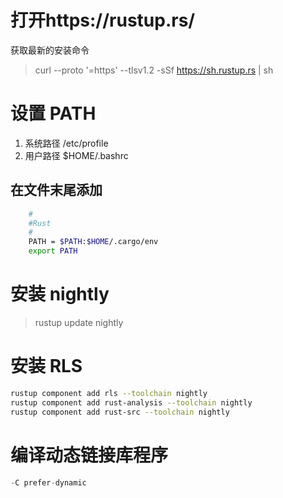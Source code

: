 # 打开https://rustup.rs/
获取最新的安装命令
>curl --proto '=https' --tlsv1.2 -sSf https://sh.rustup.rs | sh

# 设置 PATH

1.  系统路径
    /etc/profile
2. 用户路径
    $HOME/.bashrc
## 在文件末尾添加
```sh
    #
    #Rust
    # 
    PATH = $PATH:$HOME/.cargo/env
    export PATH
```

# 安装 nightly
>    rustup update nightly

# 安装 RLS
```sh
rustup component add rls --toolchain nightly
rustup component add rust-analysis --toolchain nightly
rustup component add rust-src --toolchain nightly
```

# 编译动态链接库程序

```rust
-C prefer-dynamic
```